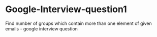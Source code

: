 # Google-Interview-question1
Find number of groups which contain more than one element of given emails - google interview question
